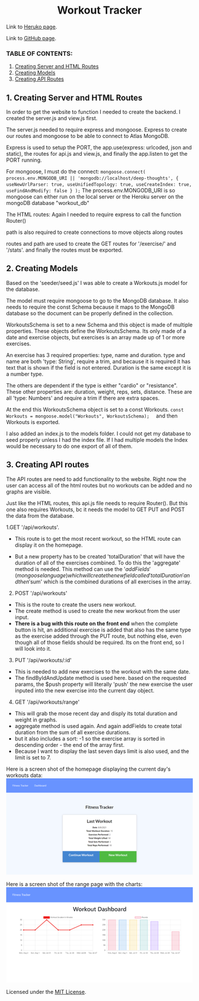 <h1 align ="center"> Workout Tracker </h1>

Link to [Heruko page](https://workout-tracker200.herokuapp.com/).

Link to [GitHub page](https://github.com/ksfallon/Workout-Tracker).

### **TABLE OF CONTENTS:**
1. [Creating Server and HTML Routes](#1-creating-server-and-html-routes)
2. [Creating Models](#1-creating-models)
3. [Creating API Routes](#1-creating-api-routes)

## 1. Creating Server and HTML Routes
In order to get the website to function I needed to create the backend. I created the server.js and view.js first. 

The server.js needed to require express and mongoose. Express to create our routes and mongoose to be able to connect to Atlas MongoDB.

Express is used to setup the PORT, the app.use(express: urlcoded, json and static), the routes for api.js and view.js, and finally the app.listen to get the PORT running.

For mongoose, I must do the connect:
`mongoose.connect(
  process.env.MONGODB_URI || 'mongodb://localhost/deep-thoughts',
  {
    useNewUrlParser: true,
    useUnifiedTopology: true,
    useCreateIndex: true,
    useFindAndModify: false
  }
);`
The process.env.MONGODB_URI is so mongoose can either run on the local server or the Heroku server on the mongoDB database "workout_db"

The HTML routes:
Again I needed to require express to call the function Router()

path is also required to create connections to move objects along routes

routes and path are used to create the GET routes for '/exercise/' and '/stats'. and finally the routes must be exported.
## 2. Creating Models

Based on the 'seeder/seed.js' I was able to create a Workouts.js model for the database.

The model must require mongoose to go to the MongoDB database. It also needs to require the const Schema because it maps to the MongoDB database so the document can be properly defined in the collection.

WorkoutsSchema is set to a new Schema and this object is made of multiple properties. These objects define the WorkoutsSchema. Its only made of a date and exercise objects, but exercises is an array made up of 1 or more exercises. 

An exercise has 3 required properties: type, name and duration. type and name are both 'type: String', require a trim, and because it is required it has text that is shown if the field is not entered. Duration is the same except it is a number type.

The others are dependent if the type is either "cardio" or "resistance". These other properties are: duration, weight, reps, sets, distance. These are all 'type: Numbers' and require a trim if there are extra spaces.

At the end this WorkoutsSchema object is set to a const Workouts.
`const Workouts = mongoose.model("Workouts", WorkoutsSchema); 
`
and then Workouts is exported.

I also added an index.js to the models folder. I could not get my database to seed properly unless I had the index file. If I had multiple models the Index would be necessary to do one export of all of them.
## 3. Creating API routes
The API routes are need to add functionality to the website. Right now the user can access all of the html routes but no workouts can be added and no graphs are visible.

Just like the HTML routes, this api.js file needs to require Router(). But this one also requires Workouts, bc it needs the model to GET PUT and POST the data from the database.

1.GET '/api/workouts'. 
- This route is to get the most recent workout, so the HTML route can display it on the homepage.

- But a new property has to be created 'totalDuration' that will have the duration of all of the exercises combined. To do this the 'aggregate' method is needed. This method can use the '$addFields'(mongoose language) which will create the new field called 'totalDuration' and then '$sum' which is the combined durations of all exercises in the array.

2. POST '/api/workouts'
- This is the route to create the users new workout.
- The create method is used to create the new workout from the user input.
- **There is a bug with this route on the front end** when the complete button is hit, an additional exercise is added that also has the same type as the exercise added through the PUT route, but nothing else, even though all of those fields should be required. Its on the front end, so I will look into it.

3. PUT '/api/workouts/:id'
- This is needed to add new exercises to the workout with the same date.
- The findByIdAndUpdate method is used here. based on the requested params, the $push property will literally 'push' the new exercise the user inputed into the new exercise into the current day object.

4. GET '/api/workouts/range'
- This will grab the mose recent day and disply its total duration and weight in graphs.
- aggregate method is used again. And again addFields to create total duration from the sum of all exercise durations.
- but it also includes a sort: -1 so the exercise array is sorted in descending order - the end of the array first.
- Because I want to display the last seven days limit is also used, and the limit is set to 7.

Here is a screen shot of the homepage displaying the current day's workouts data:
![homescreen](https://github.com/ksfallon/Workout-Tracker/blob/main/assets/homescreen.PNG)

Here is a screen shot of the range page with the charts:
![graphs](https://github.com/ksfallon/Workout-Tracker/blob/main/assets/Dashboard.PNG)

Licensed under the [MIT License](https://choosealicense.com/licenses/mit/#).
